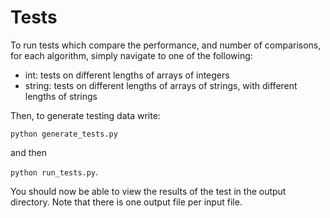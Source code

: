 # Tests
To run tests which compare the performance, and number of comparisons, for each algorithm, simply navigate to one of the following:
- int: tests on different lengths of arrays of integers
- string: tests on different lengths of arrays of strings, with different lengths of strings

Then, to generate testing data write:

`python generate_tests.py` 

and then 

`python run_tests.py`. 

You should now be able to view the results of the test in the output directory. Note that there is one output file per input file.